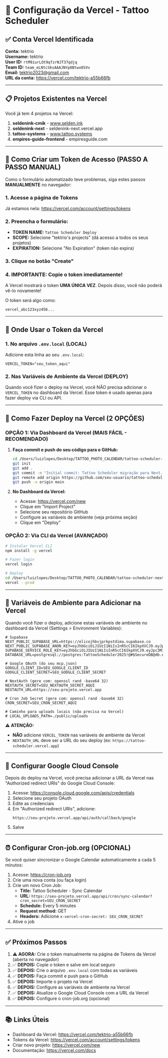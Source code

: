 # 🔐 Configuração da Vercel - Tattoo Scheduler

## ✅ Conta Vercel Identificada

**Conta:** tektrio  
**Username:** tektrio  
**User ID:** `rtM9iurLOt9qfzrNJT37qdjq`  
**Team ID:** `team_eLNtcS6sAAAJNYp8Btwx0SVv`  
**Email:** tektrio2023@gmail.com  
**URL da conta:** https://vercel.com/tektrio-a55b66fb

---

## 📋 Projetos Existentes na Vercel

Você já tem 4 projetos na Vercel:
1. **seldenink-cmik** - www.selden.ink
2. **seldenink-next** - seldenink-next.vercel.app
3. **tattoo-systems** - www.tattoo.systems
4. **empires-guide-frontend** - empiresguide.com

---

## 🔑 Como Criar um Token de Acesso (PASSO A PASSO MANUAL)

Como o formulário automatizado teve problemas, siga estes passos **MANUALMENTE** no navegador:

### 1. Acesse a página de Tokens

Já estamos nela: https://vercel.com/account/settings/tokens

### 2. Preencha o formulário:

- **TOKEN NAME:** `Tattoo Scheduler Deploy`
- **SCOPE:** Selecione "tektrio's projects" (dá acesso a todos os seus projetos)
- **EXPIRATION:** Selecione "No Expiration" (token não expira)

### 3. Clique no botão "Create"

### 4. **IMPORTANTE:** Copie o token imediatamente!

A Vercel mostrará o token **UMA ÚNICA VEZ**. Depois disso, você não poderá vê-lo novamente!

O token será algo como:
```
vercel_abc123xyz456...
```

---

## 📝 Onde Usar o Token da Vercel

### 1. **No arquivo `.env.local` (LOCAL)**

Adicione esta linha ao seu `.env.local`:

```env
VERCEL_TOKEN="seu_token_aqui"
```

### 2. **Nas Variáveis de Ambiente da Vercel (DEPLOY)**

Quando você fizer o deploy na Vercel, você NÃO precisa adicionar o `VERCEL_TOKEN` no dashboard da Vercel. Esse token é usado apenas para fazer deploy via CLI ou API.

---

## 🚀 Como Fazer Deploy na Vercel (2 OPÇÕES)

### OPÇÃO 1: Via Dashboard da Vercel (MAIS FÁCIL - RECOMENDADO)

1. **Faça commit e push do seu código para o GitHub:**
   ```bash
   cd /Users/luizlopes/Desktop/TATTOO_PHOTO_CALENDAR/tattoo-scheduler-nextjs
   git init
   git add .
   git commit -m "Initial commit: Tattoo Scheduler migração para Next.js + Supabase"
   git remote add origin https://github.com/seu-usuario/tattoo-scheduler.git
   git push -u origin main
   ```

2. **No Dashboard da Vercel:**
   - Acesse: https://vercel.com/new
   - Clique em "Import Project"
   - Selecione seu repositório GitHub
   - Configure as variáveis de ambiente (veja próxima seção)
   - Clique em "Deploy"

### OPÇÃO 2: Via CLI da Vercel (AVANÇADO)

```bash
# Instalar Vercel CLI
npm install -g vercel

# Fazer login
vercel login

# Deploy
cd /Users/luizlopes/Desktop/TATTOO_PHOTO_CALENDAR/tattoo-scheduler-nextjs
vercel --prod
```

---

## 🔧 Variáveis de Ambiente para Adicionar na Vercel

Quando você fizer o deploy, adicione estas variáveis de ambiente no dashboard da Vercel (Settings > Environment Variables):

```env
# Supabase
NEXT_PUBLIC_SUPABASE_URL=https://elicojhbvjprkpstdima.supabase.co
NEXT_PUBLIC_SUPABASE_ANON_KEY=eyJhbGciOiJIUzI1NiIsInR5cCI6IkpXVCJ9.eyJpc3MiOiJzdXBhYmFzZSIsInJlZiI6ImVsaWNvamhidmpwcmtwc3RkaW1hIiwicm9sZSI6ImFub24iLCJpYXQiOjE3NjE5NDYwODksImV4cCI6MjA3NzUyMjA4OX0.BJAwGZr2hCaqDIrhxJNNPuVSA12Se8yMEGHBJcHznZE
SUPABASE_SERVICE_ROLE_KEY=eyJhbGciOiJIUzI1NiIsInR5cCI6IkpXVCJ9.eyJpc3MiOiJzdXBhYmFzZSIsInJlZiI6ImVsaWNvamhidmpwcmtwc3RkaW1hIiwicm9sZSI6InNlcnZpY2Vfcm9sZSIsImlhdCI6MTc2MTk0NjA4OSwiZXhwIjoyMDc3NTIyMDg5fQ.3xbntWnTdVzQatNvFEjlX5Yaja2F36iRcGKN4Lonmls
DATABASE_URL=postgresql://postgres:TattooScheduler2025!@#$SecureDB@db.elicojhbvjprkpstdima.supabase.co:5432/postgres

# Google OAuth (do seu mcp.json)
GOOGLE_CLIENT_ID=SEU_GOOGLE_CLIENT_ID
GOOGLE_CLIENT_SECRET=SEU_GOOGLE_CLIENT_SECRET

# NextAuth (gere com: openssl rand -base64 32)
NEXTAUTH_SECRET=SEU_NEXTAUTH_SECRET_AQUI
NEXTAUTH_URL=https://seu-projeto.vercel.app

# Cron Job Secret (gere com: openssl rand -base64 32)
CRON_SECRET=SEU_CRON_SECRET_AQUI

# Caminho para uploads locais (não precisa na Vercel)
# LOCAL_UPLOADS_PATH=./public/uploads
```

⚠️ **ATENÇÃO:**
- **NÃO** adicione `VERCEL_TOKEN` nas variáveis de ambiente da Vercel
- `NEXTAUTH_URL` deve ser a URL do seu deploy (ex: `https://tattoo-scheduler.vercel.app`)

---

## 🔄 Configurar Google Cloud Console

Depois do deploy na Vercel, você precisa adicionar a URL da Vercel nas "Authorized redirect URIs" do Google Cloud Console:

1. Acesse: https://console.cloud.google.com/apis/credentials
2. Selecione seu projeto OAuth
3. Edite as credenciais
4. Em "Authorized redirect URIs", adicione:
   ```
   https://seu-projeto.vercel.app/api/auth/callback/google
   ```
5. Salve

---

## ⏰ Configurar Cron-job.org (OPCIONAL)

Se você quiser sincronizar o Google Calendar automaticamente a cada 5 minutos:

1. Acesse: https://cron-job.org
2. Crie uma nova conta (ou faça login)
3. Crie um novo Cron Job:
   - **Title:** Tattoo Scheduler - Sync Calendar
   - **URL:** `https://seu-projeto.vercel.app/api/cron/sync-calendar?cron_secret=SEU_CRON_SECRET`
   - **Schedule:** Every 5 minutes
   - **Request method:** GET
   - **Headers:** Adicione `x-vercel-cron-secret: SEU_CRON_SECRET`
4. Ative o job

---

## ✅ Próximos Passos

1. ⚠️ **AGORA:** Crie o token manualmente na página de Tokens da Vercel (aberta no navegador)
2. ✅ **DEPOIS:** Copie o token e salve em local seguro
3. ✅ **DEPOIS:** Crie o arquivo `.env.local` com todas as variáveis
4. ✅ **DEPOIS:** Faça commit e push para o GitHub
5. ✅ **DEPOIS:** Importe o projeto na Vercel
6. ✅ **DEPOIS:** Configure as variáveis de ambiente na Vercel
7. ✅ **DEPOIS:** Atualize o Google Cloud Console com a URL da Vercel
8. ✅ **DEPOIS:** Configure o cron-job.org (opcional)

---

## 📚 Links Úteis

- Dashboard da Vercel: https://vercel.com/tektrio-a55b66fb
- Tokens da Vercel: https://vercel.com/account/settings/tokens
- Criar novo projeto: https://vercel.com/new
- Documentação: https://vercel.com/docs

